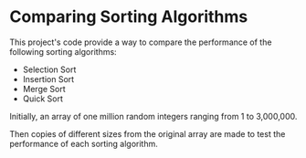 # Comparing Sorting Algorithms

This project's code provide a way to compare the performance of the following sorting algorithms:
- Selection Sort
- Insertion Sort
- Merge Sort
- Quick Sort

Initially, an array of one million random integers ranging from 1 to 3,000,000.

Then copies of different sizes from the original array are made to test the performance of each sorting algorithm.